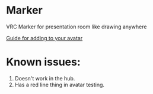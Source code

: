 # Marker
VRC Marker for presentation room like drawing anywhere

[Guide for adding to your avatar](https://docs.google.com/document/d/1dnmJ2Q2Lwq1aPw0jYsgSAro013lJLpCrQWTC6qQkCfM/edit#)

# Known issues:

1.  Doesn't work in the hub.
1.  Has a red line thing in avatar testing.
